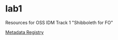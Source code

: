 # lab1
Resources for OSS IDM Track 1 "Shibboleth for FO"

[Metadata Registry](docs/MD_Registry.md)


